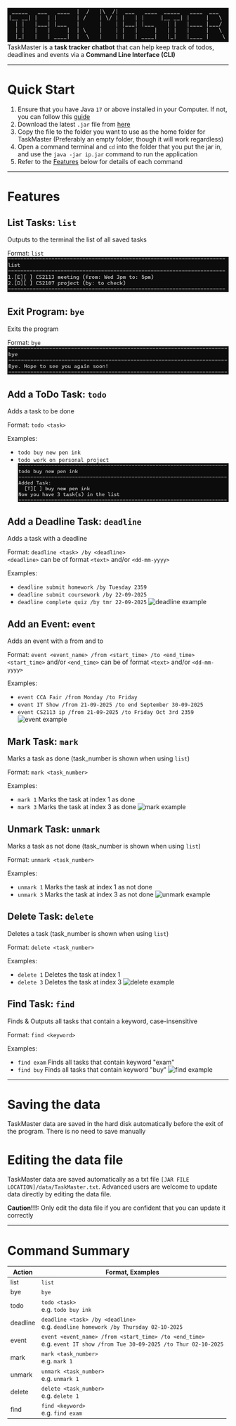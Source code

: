 ![TaskMaster](./assets/TaskMaster.png)
TaskMaster is a **task tracker chatbot** that can help keep track of todos, deadlines and events via a **Command Line Interface (CLI)**
* * *

# Quick Start

1. Ensure that you have Java `17` or above installed in your Computer. If not, you can follow this [guide](https://se-education.org/guides/tutorials/javaInstallation.html)
2. Download the latest `.jar` file from [here](https://github.com/Emannuel-Tan/ip)
3. Copy the file to the folder you want to use as the home folder for TaskMaster (Preferably an empty folder, though it will work regardless)
4. Open a command terminal and `cd` into the folder that you put the jar in, and use the `java -jar ip.jar` command to run the application
5. Refer to the [Features](#features) below for details of each command

* * *

# Features

## List Tasks: ```list```
Outputs to the terminal the list of all saved tasks

Format: ```list```
![list example](./assets/ListExample.png)

## Exit Program: ```bye```
Exits the program 

Format: ```bye```
![bye example](./assets/ByeExample.png)

## Add a ToDo Task: ```todo```
Adds a task to be done

Format: ```todo <task>```

Examples: 
- ```todo buy new pen ink``` 
- ```todo work on personal project```
![todo example](./assets/ToDoExample.png)

## Add a Deadline Task: ```deadline```
Adds a task with a deadline

Format: ```deadline <task> /by <deadline>```\
```<deadline>``` can be of format `<text>` and/or `<dd-mm-yyyy>`

Examples:
- ```deadline submit homework /by Tuesday 2359```
- ```deadline submit coursework /by 22-09-2025```
- ```deadline complete quiz /by tmr 22-09-2025```
![deadline example](./assets/DeadlineExample.png)

## Add an Event: ```event```
Adds an event with a from and to

Format: ```event <event_name> /from <start_time> /to <end_time>```\
```<start_time>``` and/or ```<end_time>``` can be of format `<text>` and/or `<dd-mm-yyyy>`

Examples:
- ```event CCA Fair /from Monday /to Friday```
- ```event IT Show /from 21-09-2025 /to end September 30-09-2025```
- ```event CS2113 ip /from 21-09-2025 /to Friday Oct 3rd 2359```
![event example](./assets/EventExample.png)

## Mark Task: ```mark```
Marks a task as done (task_number is shown when using `list`)

Format: ```mark <task_number>```

Examples:
- ```mark 1``` Marks the task at index 1 as done 
- ```mark 3``` Marks the task at index 3 as done
![mark example](./assets/MarkExample.png)

## Unmark Task: ```unmark```
Marks a task as not done (task_number is shown when using `list`)

Format: ```unmark <task_number>```

Examples:
- ```unmark 1``` Marks the task at index 1 as not done
- ```unmark 3``` Marks the task at index 3 as not done
![unmark example](./assets/UnmarkExample.png)

## Delete Task: ```delete```
Deletes a task (task_number is shown when using `list`)

Format: ```delete <task_number>```

Examples:
- ```delete 1``` Deletes the task at index 1
- ```delete 3``` Deletes the task at index 3
![delete example](./assets/DeleteExample.png)

## Find Task: ```find```
Finds & Outputs all tasks that contain a keyword, case-insensitive

Format: ```find <keyword>```

Examples:
- ```find exam``` Finds all tasks that contain keyword "exam"
- ```find buy``` Finds all tasks that contain keyword "buy"
![find example](./assets/FindExample.png)

* * *

# Saving the data
TaskMaster data are saved in the hard disk automatically before the exit of the program. There is no need to save manually

# Editing the data file
TaskMaster data are saved automatically as a txt file `[JAR FILE LOCATION]/data/TaskMaster.txt`. Advanced users are welcome to update data directly by editing the data file.

**Caution!!!:** Only edit the data file if you are confident that you can update it correctly

* * *

# Command Summary

| Action   | Format, Examples                                                                                                          |
|----------|---------------------------------------------------------------------------------------------------------------------------|
| list     | `list`                                                                                                                    |
| bye      | `bye`                                                                                                                     |
| todo     | `todo <task>`<br/> e.g. `todo buy ink`                                                                                    |
| deadline | `deadline <task> /by <deadline>`<br/> e.g. `deadline homework /by Thursday 02-10-2025`                                    |
| event    | `event <event_name> /from <start_time> /to <end_time>`<br/> e.g. `event IT show /from Tue 30-09-2025 /to Thur 02-10-2025` |
| mark     | `mark <task_number>`<br/> e.g. `mark 1`                                                                                   |
| unmark   | `unmark <task_number>`<br/> e.g. `unmark 1`                                                                               |
| delete   | `delete <task_number>`<br/> e.g. `delete 1`                                                                               |
| find     | `find <keyword>` <br/> e.g. `find exam`                                                                                   |
